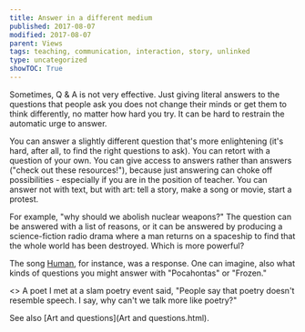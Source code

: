 ```yaml
---
title: Answer in a different medium
published: 2017-08-07
modified: 2017-08-07
parent: Views
tags: teaching, communication, interaction, story, unlinked
type: uncategorized
showTOC: True
---
```




Sometimes, Q
&
A is not very effective. Just giving literal answers to the questions that people ask you does not change their minds or get them to think differently, no matter how hard you try. It can be hard to restrain the automatic urge to answer.

You can answer a slightly different question that's more enlightening (it's hard, after all, to find the right questions to ask). You can retort with a question of your own. You can give access to answers rather than answers ("check out these resources!"), because just answering can choke off possibilities - especially if you are in the position of teacher. You can answer not with text, but with art: tell a story, make a song or movie, start a protest. 

For example, "why should we abolish nuclear weapons?" The question can be answered with a list of reasons, or it can be answered by producing a science-fiction radio drama where a man returns on a spaceship to find that the whole world has been destroyed. Which is more powerful? 

The song [Human](Human.html), for instance, was a response. One can imagine, also what kinds of questions you might answer with "Pocahontas" or "Frozen."


<>
 A poet I met at a slam poetry event said, "People say that poetry doesn't resemble speech. I say, why can't we talk more like poetry?"

See also [Art and questions](Art and questions.html).


